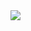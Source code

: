 <style> 
 img{
 width = 100%;
 border-radius:5%;
 }
 </style> 
<img src = "https://user-images.githubusercontent.com/42295478/97403999-70544080-1906-11eb-8db3-cf7d583e8ae1.gif">
 
